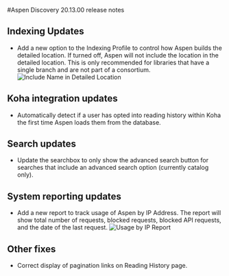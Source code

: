 #Aspen Discovery 20.13.00 release notes
## Indexing Updates 
- Add a new option to the Indexing Profile to control how Aspen builds the detailed location.  If turned off, Aspen will not include the location in the detailed location. This is only recommended for libraries that have a single branch and are not part of a consortium. 
  ![Include Name in Detailed Location](/release_notes/images/20_13_00_include_name_in_detailed_location.png)
  
## Koha integration updates
- Automatically detect if a user has opted into reading history within Koha the first time Aspen loads them from the database.  

## Search updates
- Update the searchbox to only show the advanced search button for searches that include an advanced search option (currently catalog only).

## System reporting updates
- Add a new report to track usage of Aspen by IP Address. The report will show total number of requests, blocked requests, blocked API requests, and the date of the last request. 
  ![Usage by IP Report](/release_notes/images/20_13_00_usage_by_ip.png) 

## Other fixes
- Correct display of pagination links on Reading History page.


